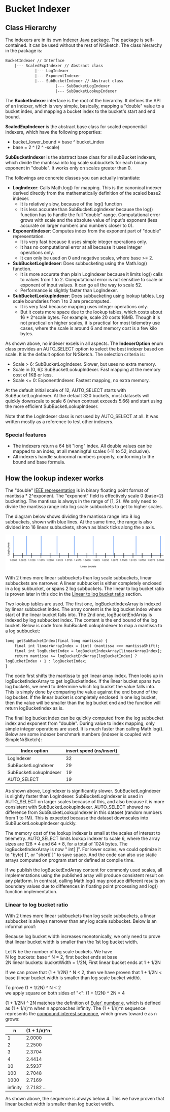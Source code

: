 # Bucket Indexer

## Class Hierarchy

The indexers are in its own [Indexer Java package](src/main/java/com/newrelic/nrsketch/indexer). The package is
self-contained. It can be used without the rest of NrSketch. The class hierarchy in the package is:

    BucketIndexer // Interface
        |--- ScaledExpIndexer // Abstract class
                 |--- LogIndexer
                 |--- ExponentIndexer
                 |--- SubBucketIndexer // Abstract class
                          |--- SubBucketLogIndexer
                          |--- SubBucketLookupIndexer

The **BucketIndexer** interface is the root of the hierarchy. It defines the API of an indexer, which is very simple,
basically, mapping a "double" value to a bucket index, and mapping a bucket index to the bucket's start and end bound.

**ScaledExpIndexer** is the abstract base class for scaled exponential indexers, which have the following properties:

* bucket_lower_bound = base ^ bucket_index
* base = 2 ^ (2 ^ -scale)

**SubBucketIndexer** is the abstract base class for all subBucket indexers, which divide the mantissa into log scale
subbuckets for each binary exponent in "double". It works only on scales greater than 0.

The followings are concrete classes you can actually instantiate:

* **LogIndexer**: Calls Math.log() for mapping. This is the canonical indexer derived directly from the mathematically
  definition of the scaled base2 indexer.
    * It is relatively slow, because of the log() function
    * It is less accurate than SubBucketLogIndexer because the log() function has to handle the full "double" range.
      Computational error grows with scale and the absolute value of input's exponent (less accurate on larger numbers
      and numbers closer to 0).
* **ExponentIndexer**: Computes index from the exponent part of "double" representation.
    * It is very fast because it uses simple integer operations only.
    * It has no computational error at all because it uses integer operations only.
    * It can only be used on 0 and negative scales, where base >= 2.
* **SubBucketLogIndexer**: Does subbucketing using the Math.log() function.
    * It is more accurate than plain LogIndexer because it limits log() calls to values from 1 to 2. Computational error
      is not sensitive to scale or exponent of input values. It can go all the way to scale 52.
    * Performance is slightly faster than LogIndexer.
* **SubBucketLookupIndexer**: Does subbucketing using lookup tables. Log scale boundaries from 1 to 2 are precomputed.
    * It is very fast because mapping uses integer operations only.
    * But it costs more space due to the lookup tables, which costs about 16 * 2^scale bytes. For example, scale 20
      costs 16MB. Though it is not practical on higher scales, it is practical for most telemetry use cases, where the
      scale is around 6 and memory cost is a few kilo bytes.

As shown above, no indexer excels in all aspects. The **IndexerOption** enum class provides an AUTO_SELECT option to
select the best indexer based on scale. It is the default option for NrSketch. The selection criteria is:

* Scale > 6: SubBucketLogIndexer. Slower, but uses no extra memory.
* Scale in (0, 6]: SubBucketLookupIndexer. Fast mapping at the memory cost of 1KB or less.
* Scale <= 0: ExponentIndexer. Fastest mapping, no extra memory.

At the default initial scale of 12, AUTO_SELECT starts with SubBucketLogIndexer. At the default 320 buckets, most
datasets will quickly downscale to scale 6 (when contrast exceeds 5.66) and start using the more efficient
SubBucketLookupIndexer.

Note that the LogIndexer class is not used by AUTO_SELECT at all. It was written mostly as a reference to test other
indexers.

### Special features

* The indexers return a 64 bit "long" index. All double values can be mapped to an index, at all meaningful scales
  (-11 to 52, inclusive).
* All indexers handle subnormal numbers properly, conforming to the bound and base formula.

## How the lookup indexer works

The "double" [IEEE representation](https://en.wikipedia.org/wiki/Double-precision_floating-point_format)
is in binary floating point format of mantissa * 2^exponent. The "exponent" field is effectively scale 0 (base=2)
bucketing. The mantissa is always in the range of [1, 2). We only need to divide the mantissa range into log scale
subbuckets to get to higher scales.

The diagram below shows dividing the mantissa range into 8 log subbuckets, shown with blue lines. At the same time, the
range is also divided into 16 linear subbuckets, shown as black ticks along the x axis.

![Lookup table chart](./LookupTable.svg)

With 2 times more linear subbuckets than log scale subbuckets, linear subbuckets are narrower. A linear subbucket is
either completely enclosed in a log subbucket, or spans 2 log subbuckets. The linear to log bucket ratio is proven later
in this doc in the [Linear to log bucket ratio](#linear-to-log-bucket-ratio) section.

Two lookup tables are used. The first one, logBucketIndexArray is indexed by linear subbucket index. The array content
is the log bucket index where start of the linear bucket falls into. The 2nd one, logBucketEndArray is indexed by log
subbucket index. The content is the end bound of the log bucket. Below is code from SubBucketLookupIndexer to map a
mantissa to a log subbucket:

```
long getSubBucketIndex(final long mantissa) {
    final int linearArrayIndex = (int) (mantissa >>> mantissaShift);
    final int logBucketIndex = logBucketIndexArray[linearArrayIndex];
    return mantissa >= logBucketEndArray[logBucketIndex] ? logBucketIndex + 1 : logBucketIndex;
}
```

The code first shifts the mantissa to get linear array index. Then looks up in logBucketIndexArray to get
logBucketIndex. If the linear bucket spans two log buckets, we need to determine which log bucket the value falls into.
This is simply done by comparing the value against the end bound of the log bucket. If the linear bucket is completely
enclosed in one log bucket, then the value will be smaller than the log bucket end and the function will return
logBucketIndex as is.

The final log bucket index can be quickly computed from the log subbucket index and exponent from "double". During value
to index mapping, only simple integer operations are used. It is much faster than calling Math.log(). Below are some
indexer benchmark numbers (indexer is coupled with SimpleNrSketch):

| Index option            | insert speed (ns/insert) |
| ----------------------- | ------------------------ |
| LogIndexer              | 32 |
| SubBucketLogIndexer     | 29 |
| SubBucketLookupIndexer  | 19 |
| AUTO_SELECT             | 19 | 

As shown above, LogIndexer is significantly slower. SubBucketLogIndexer is slightly faster than LogIndexer.
SubBucketLogIndexer is used in AUTO_SELECT on larger scales because of this, and also because it is more consistent with
SubBucketLookupIndexer. AUTO_SELECT showed no difference from SubBucketLookupIndexer in this dataset (random numbers
from 1 to 1M). This is expected because the dataset downscales into SubBucketLookupIndexer quickly.

The memory cost of the lookup indexer is small at the scales of interest to telemetry. AUTO_SELECT limits lookup indexer
to scale 6, where the array sizes are 128 * 4 and 64 * 8, for a total of 1024 bytes. The logBucketIndexArray is now "
int[ ]". For lower scales, we could optimize it to "byte[ ]", or "short[ ]" to save space. And the code can also use
static arrays computed on program start or defined at compile time.

If we publish the logBucketEndArray content for commonly used scales, all implementations using the published array will
produce consistent result on any platform. In contrast, calling Math.log() may produce different results on boundary
values due to differences in floating point processing and log() function implementation.

### Linear to log bucket ratio

With 2 times more linear subbuckets than log scale subbuckets, a linear subbucket is always narrower than any log scale
subbucket. Below is an informal proof:

Because log bucket width increases monotonically, we only need to prove that linear bucket width is smaller than the 1st
log bucket width.

Let N be the number of log scale buckets. We have  
N log buckets: base ^ N = 2, first bucket ends at base  
2N linear buckets: bucketWidth = 1/2N, First linear bucket ends at 1 + 1/2N

If we can prove that (1 + 1/2N) ^ N < 2, then we have proven that 1 + 1/2N < base (linear bucket width is smaller than
log scale bucket width).

To prove (1 + 1/2N) ^ N < 2  
we apply square on both sides of "<": (1 + 1/2N) ^ 2N < 4

(1 + 1/2N) ^ 2N matches the definition of [Euler' number e](https://en.wikipedia.org/wiki/E_(mathematical_constant)),
which is defined as (1 + 1/n)^n when n approaches infinity. The (1 + 1/n)^n sequence represents
the [compound interest sequence](https://en.wikipedia.org/wiki/E_(mathematical_constant)#Compound_interest), which grows
toward e as n grows:

| n        | (1 + 1/n)^n |
| -------- | ----------- |
| 1        | 2.0000      |
| 2        | 2.2500      |
| 3        | 2.3704      |
| 4        | 2.4414      |
| 10       | 2.5937      |
| 100      | 2.7048      |
| 1000     | 2.7169      |
| infinity | 2.7182 ...  |

As shown above, the sequence is always below 4. This we have proven that linear bucket width is smaller than log bucket
width. 